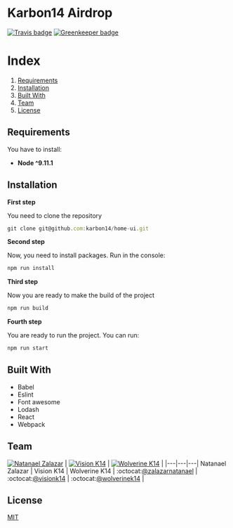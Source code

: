 # Karbon14 Airdrop
[![Travis badge](https://travis-ci.org/karbon14/crowdsale-airdrop-ui.svg?branch=master)](https://travis-ci.org/karbon14/crowdsale-airdrop-ui)
[![Greenkeeper badge](https://badges.greenkeeper.io/karbon14/crowdsale-airdrop-ui.svg)](https://greenkeeper.io/)

# Index

1. [Requirements](#requirements)  
2. [Installation](#installation)
3. [Built With](#built-with)
4. [Team](#team)
5. [License](#license)

## Requirements
You have to install:

- **Node ^9.11.1**

## Installation

**First step**

You need to clone the repository

```js
git clone git@github.com:karbon14/home-ui.git
```

**Second step**

Now, you need to install packages. Run in the console:

```cmd
npm run install
```


**Third step**

Now you are ready to make the build of the project

```cmd
npm run build
```

**Fourth step**

You are ready to run the project. You can run:

```cmd
npm run start
```

## Built With
- Babel
- Eslint
- Font awesome
- Lodash
- React
- Webpack

## Team

[![Natanael Zalazar](https://avatars.githubusercontent.com/u/11928153?s=64)](https://github.com/zalazarnatanael)  |
[![Vision K14](https://avatars3.githubusercontent.com/u/41881618?s=64)](https://github.com/visionk14) |
[![Wolverine K14](https://avatars3.githubusercontent.com/u/41843272?s=64)](https://github.com/wolverinek14) |
|---|---|---|
Natanael Zalazar | Vision K14 | Wolverine K14 |
:octocat:[@zalazarnatanael](https://github.com/zalazarnatanael) | :octocat:[@visionk14](https://github.com/visionk14) | :octocat:[@wolverinek14](https://github.com/wolverinek14) |

## License
[MIT](https://github.com/karbon14/home-ui/blob/master/.github/LICENSE)
